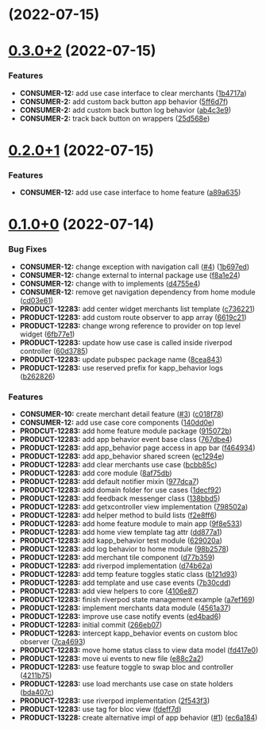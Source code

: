 # [](https://github.com/luisburgos-kueski/arch_components/compare/v0.3.0+2...v) (2022-07-15)



# [0.3.0+2](https://github.com/luisburgos-kueski/arch_components/compare/v0.2.0+1...v0.3.0+2) (2022-07-15)


### Features

* **CONSUMER-12:** add use case interface to clear merchants ([1b4717a](https://github.com/luisburgos-kueski/arch_components/commit/1b4717a4e3bf66b12deeb08054fc7ab69ecc5346))
* **CONSUMER-2:** add custom back button app behavior ([5ff6d7f](https://github.com/luisburgos-kueski/arch_components/commit/5ff6d7f6fe32145e807c1a7b9e392c4a744671a8))
* **CONSUMER-2:** add custom back button log behavior ([ab4c3e9](https://github.com/luisburgos-kueski/arch_components/commit/ab4c3e968707bb6388764f1392fbb0b44c3a36d3))
* **CONSUMER-2:** track back button on wrappers ([25d568e](https://github.com/luisburgos-kueski/arch_components/commit/25d568e206c6f201fd3ac889cbbcc315d2103885))



# [0.2.0+1](https://github.com/luisburgos-kueski/arch_components/compare/v0.1.0+0...v0.2.0+1) (2022-07-15)


### Features

* **CONSUMER-12:** add use case interface to home feature ([a89a635](https://github.com/luisburgos-kueski/arch_components/commit/a89a635c9a7264af4f8f89b16a14ba5bff0cfb4f))



# [0.1.0+0](https://github.com/luisburgos-kueski/arch_components/compare/266eb0788647832f0f1a4c5a5b4773bb72c1005f...v0.1.0+0) (2022-07-14)


### Bug Fixes

* **CONSUMER-12:** change exception with navigation call ([#4](https://github.com/luisburgos-kueski/arch_components/issues/4)) ([1b697ed](https://github.com/luisburgos-kueski/arch_components/commit/1b697ed18456761c2a81dcc87b552fe0ea0afb99))
* **CONSUMER-12:** change external to internal package use ([f8a1e24](https://github.com/luisburgos-kueski/arch_components/commit/f8a1e24342269f7d62cca5b566f84b034ae1fcce))
* **CONSUMER-12:** change with to implements ([d4755e4](https://github.com/luisburgos-kueski/arch_components/commit/d4755e40f81501ed8e5a541e2e1641297839a7a2))
* **CONSUMER-12:** remove get navigation dependency from home module ([cd03e61](https://github.com/luisburgos-kueski/arch_components/commit/cd03e6106941185b31e09d034f9de298f6e7d509))
* **PRODUCT-12283:** add center widget merchants list template ([c736221](https://github.com/luisburgos-kueski/arch_components/commit/c7362215879bcf63da5ce79f2a5c474593c10f50))
* **PRODUCT-12283:** add custom route observer to app array ([6619c21](https://github.com/luisburgos-kueski/arch_components/commit/6619c21ceab3b97c55f8052f75a02cfaa2827384))
* **PRODUCT-12283:** change wrong reference to provider on top level widget ([6fb77e1](https://github.com/luisburgos-kueski/arch_components/commit/6fb77e1695d6d872bcc11f9a11f7f97cce7a63d5))
* **PRODUCT-12283:** update how use case is called inside riverpod controller ([60d3785](https://github.com/luisburgos-kueski/arch_components/commit/60d3785704757e9cc620d1d0332c03c0b87da63d))
* **PRODUCT-12283:** update pubspec package name ([8cea843](https://github.com/luisburgos-kueski/arch_components/commit/8cea8436dc419c285a8472c4f0870e17f7f79c6d))
* **PRODUCT-12283:** use reserved prefix for kapp_behavior logs ([b262826](https://github.com/luisburgos-kueski/arch_components/commit/b262826003d7fee0a400f54c785400ebe3d14058))


### Features

* **CONSUMER-10:** create merchant detail feature ([#3](https://github.com/luisburgos-kueski/arch_components/issues/3)) ([c018f78](https://github.com/luisburgos-kueski/arch_components/commit/c018f788d2f48388f1cde57f771e8385304fee92))
* **CONSUMER-12:** add use case core components ([140dd0e](https://github.com/luisburgos-kueski/arch_components/commit/140dd0e5e7254518e56f94e783eb0413502fbb1f))
* **PRODCUT-12283:** add home feature module package ([915072b](https://github.com/luisburgos-kueski/arch_components/commit/915072b80fc09c332c703717131e2e60860ef859))
* **PRODUCT-12283:** add app behavior event base class ([767dbe4](https://github.com/luisburgos-kueski/arch_components/commit/767dbe408088154e3b5e1e05b0de4c7d75699720))
* **PRODUCT-12283:** add app_behavior page access in app bar ([f464934](https://github.com/luisburgos-kueski/arch_components/commit/f464934af3a44db4b6996ea2ecd303aaa7813b43))
* **PRODUCT-12283:** add app_behavior shared screen ([ec1294e](https://github.com/luisburgos-kueski/arch_components/commit/ec1294ed5899b307f9ffa9587589b58f1d002708))
* **PRODUCT-12283:** add clear merchants use case ([bcbb85c](https://github.com/luisburgos-kueski/arch_components/commit/bcbb85c9fa4e17ee241546d486061ef52bd5c9eb))
* **PRODUCT-12283:** add core module ([8af75db](https://github.com/luisburgos-kueski/arch_components/commit/8af75dbceb231fe03f26fafd9905c59f4d4806aa))
* **PRODUCT-12283:** add default notifier mixin ([977dca7](https://github.com/luisburgos-kueski/arch_components/commit/977dca7664883a3493ba420cce53424804c89843))
* **PRODUCT-12283:** add domain folder for use cases ([1decf92](https://github.com/luisburgos-kueski/arch_components/commit/1decf9216770766de0691f1d2d75e4ba8acad01e))
* **PRODUCT-12283:** add feedback messenger class ([138bbd5](https://github.com/luisburgos-kueski/arch_components/commit/138bbd546113cbbff8d2d112fde3933e051efad7))
* **PRODUCT-12283:** add getxcontroller view implementation ([798502a](https://github.com/luisburgos-kueski/arch_components/commit/798502a6fe246bcc812499fe1252c3b97083d62e))
* **PRODUCT-12283:** add helper method to build lists ([f2e8ff6](https://github.com/luisburgos-kueski/arch_components/commit/f2e8ff6c7915570b31ab698a5f05190576c79da3))
* **PRODUCT-12283:** add home feature module to main app ([9f8e533](https://github.com/luisburgos-kueski/arch_components/commit/9f8e53324d9491e173a38d51d6926ad4f6dc50a7))
* **PRODUCT-12283:** add home view template tag attr ([dd877a1](https://github.com/luisburgos-kueski/arch_components/commit/dd877a1357574e141357b017f96f26c253d59c94))
* **PRODUCT-12283:** add kapp_behavior test module ([629020a](https://github.com/luisburgos-kueski/arch_components/commit/629020ade5382ec9a3154d02b79c44f978ea5b26))
* **PRODUCT-12283:** add log behavior to home module ([98b2578](https://github.com/luisburgos-kueski/arch_components/commit/98b25785ed0f4e2dde3f3483f9fb4592503567e3))
* **PRODUCT-12283:** add merchant tile component ([d77b359](https://github.com/luisburgos-kueski/arch_components/commit/d77b359de92c06a21965e6879fd0e7e04116f7b9))
* **PRODUCT-12283:** add riverpod implementation ([d74b62a](https://github.com/luisburgos-kueski/arch_components/commit/d74b62ad36620f661194312dc797a92b80dc10eb))
* **PRODUCT-12283:** add temp feature toggles static class ([b121d93](https://github.com/luisburgos-kueski/arch_components/commit/b121d931c28b4e334fe6bc97c1ced2a7406294c7))
* **PRODUCT-12283:** add template and use case events ([7b30cdd](https://github.com/luisburgos-kueski/arch_components/commit/7b30cdd986b12999c8b1707c83f9f50a71213ee2))
* **PRODUCT-12283:** add view helpers to core ([4106e87](https://github.com/luisburgos-kueski/arch_components/commit/4106e876dcb9d71e825917f59e7405b59a2006f0))
* **PRODUCT-12283:** finish riverpod state management example ([a7ef169](https://github.com/luisburgos-kueski/arch_components/commit/a7ef16998c0b1bef698a493c06d2b6559a514d08))
* **PRODUCT-12283:** implement merchants data module ([4561a37](https://github.com/luisburgos-kueski/arch_components/commit/4561a378c37225cf8920a1bed0fd5a42f8a99426))
* **PRODUCT-12283:** improve use case notify events ([ed4bad6](https://github.com/luisburgos-kueski/arch_components/commit/ed4bad627b2f39417ed2af2a87ab946ca44d389a))
* **PRODUCT-12283:** initial commit ([266eb07](https://github.com/luisburgos-kueski/arch_components/commit/266eb0788647832f0f1a4c5a5b4773bb72c1005f))
* **PRODUCT-12283:** intercept  kapp_behavior events on custom bloc observer ([7ca4693](https://github.com/luisburgos-kueski/arch_components/commit/7ca469357aa7b66c63021a3e425f188124432dd0))
* **PRODUCT-12283:** move home status class to view data model ([fd417e0](https://github.com/luisburgos-kueski/arch_components/commit/fd417e0aeb643a1cc3d39331ddd146bc66c370d7))
* **PRODUCT-12283:** move ui events to new file ([e88c2a2](https://github.com/luisburgos-kueski/arch_components/commit/e88c2a254b0f7ca4f55c0c23ddc789f84f6132cc))
* **PRODUCT-12283:** use feature toggle to swap bloc and controller ([4211b75](https://github.com/luisburgos-kueski/arch_components/commit/4211b75fb50be0fec3648b0d5d824debe04959e9))
* **PRODUCT-12283:** use load merchants use case on state holders ([bda407c](https://github.com/luisburgos-kueski/arch_components/commit/bda407ca765ae573b6a1523f837f72e086627b5e))
* **PRODUCT-12283:** use riverpod implementation ([2f543f3](https://github.com/luisburgos-kueski/arch_components/commit/2f543f3da430ce54bcc44620d41f1dd87505c800))
* **PRODUCT-12283:** use tag for bloc view ([fdeff7d](https://github.com/luisburgos-kueski/arch_components/commit/fdeff7d0007b2200198aab67f71f06958a98d033))
* **PRODUCT-13228:** create alternative impl of app behavior ([#1](https://github.com/luisburgos-kueski/arch_components/issues/1)) ([ec6a184](https://github.com/luisburgos-kueski/arch_components/commit/ec6a184904f70e1a7fa7ac19af7d3c59712dd196))



